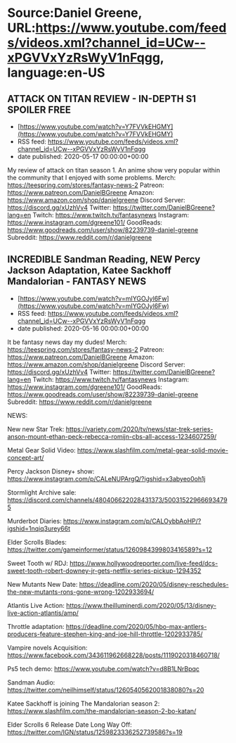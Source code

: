# Source:Daniel Greene, URL:https://www.youtube.com/feeds/videos.xml?channel_id=UCw--xPGVVxYzRsWyV1nFqgg, language:en-US

## ATTACK ON TITAN REVIEW - IN-DEPTH S1 SPOILER FREE
 - [https://www.youtube.com/watch?v=Y7FVVkEHGMY](https://www.youtube.com/watch?v=Y7FVVkEHGMY)
 - RSS feed: https://www.youtube.com/feeds/videos.xml?channel_id=UCw--xPGVVxYzRsWyV1nFqgg
 - date published: 2020-05-17 00:00:00+00:00

My review of attack on titan season 1. An anime show very popular within the community that I enjoyed with some problems.
Merch: https://teespring.com/stores/fantasy-news-2
Patreon: https://www.patreon.com/DanielBGreene
Amazon: https://www.amazon.com/shop/danielgreene
Discord Server: https://discord.gg/xUzhVv4
Twitter: https://twitter.com/DanielBGreene?lang=en
Twitch: https://www.twitch.tv/fantasynews
Instagram: https://www.instagram.com/dgreene101/
GoodReads: https://www.goodreads.com/user/show/82239739-daniel-greene
Subreddit: https://www.reddit.com/r/danielgreene

## INCREDIBLE Sandman Reading, NEW Percy Jackson Adaptation, Katee Sackhoff Mandalorian - FANTASY NEWS
 - [https://www.youtube.com/watch?v=mIYGOJyl6Fw](https://www.youtube.com/watch?v=mIYGOJyl6Fw)
 - RSS feed: https://www.youtube.com/feeds/videos.xml?channel_id=UCw--xPGVVxYzRsWyV1nFqgg
 - date published: 2020-05-16 00:00:00+00:00

It be fantasy news day my dudes! 
Merch: https://teespring.com/stores/fantasy-news-2
Patreon: https://www.patreon.com/DanielBGreene
Amazon: https://www.amazon.com/shop/danielgreene
Discord Server: https://discord.gg/xUzhVv4
Twitter: https://twitter.com/DanielBGreene?lang=en
Twitch: https://www.twitch.tv/fantasynews
Instagram: https://www.instagram.com/dgreene101/
GoodReads: https://www.goodreads.com/user/show/82239739-daniel-greene
Subreddit: https://www.reddit.com/r/danielgreene

NEWS: 

New new Star Trek: https://variety.com/2020/tv/news/star-trek-series-anson-mount-ethan-peck-rebecca-romijn-cbs-all-access-1234607259/

Metal Gear Solid Video: https://www.slashfilm.com/metal-gear-solid-movie-concept-art/

Percy Jackson Disney+ show: https://www.instagram.com/p/CALeNUPArgQ/?igshid=x3abyeo0oh1j

Stormlight Archive sale: https://discord.com/channels/480406622028431373/500315229666934795

Murderbot Diaries: https://www.instagram.com/p/CALOybbAoHP/?igshid=1nqiq3urey66t

Elder Scrolls Blades: https://twitter.com/gameinformer/status/1260984399803416589?s=12

Sweet Tooth w/ RDJ: https://www.hollywoodreporter.com/live-feed/dcs-sweet-tooth-robert-downey-jr-gets-netflix-series-pickup-1294352

New Mutants New Date: https://deadline.com/2020/05/disney-reschedules-the-new-mutants-rons-gone-wrong-1202933694/

Atlantis Live Action: https://www.theilluminerdi.com/2020/05/13/disney-live-action-atlantis/amp/

Throttle adaptation: https://deadline.com/2020/05/hbo-max-antlers-producers-feature-stephen-king-and-joe-hill-throttle-1202933785/

Vampire novels Acquisition: https://www.facebook.com/343611962668228/posts/1119020318460718/

Ps5 tech demo: https://www.youtube.com/watch?v=d8B1LNrBpqc

Sandman Audio: https://twitter.com/neilhimself/status/1260540562001838080?s=20

Katee Sackhoff is joining The Mandalorian season 2: https://www.slashfilm.com/the-mandalorian-season-2-bo-katan/

Elder Scrolls 6 Release Date Long Way Off: https://twitter.com/IGN/status/1259823336252739586?s=19

